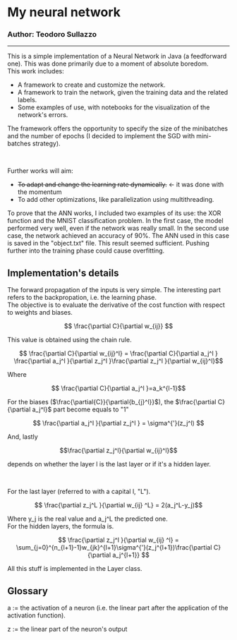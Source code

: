 # My neural network
### Author: Teodoro Sullazzo
<hr>
This is a simple implementation of a Neural Network in Java (a feedforward one). This was done primarily due to a moment of absolute boredom.
<br>
This work includes:

* A framework to create and customize the network.
* A framework to train the network, given the training data and the related labels.
* Some examples of use, with notebooks for the visualization of the network's errors.

The framework offers the opportunity to specify the size of the minibatches and the number of epochs
(I decided to implement the SGD with mini-batches strategy).

<br>

Further works will aim:
* ~~To adapt and change the learning rate dynamically.~~ $\leftarrow$ it was done with the momentum
* To add other optimizations, like parallelization using multithreading.

To prove that the ANN works, I included two examples of its use: the XOR function and the MNIST classification problem. In the first case, the model performed very well, even if the network was really small. In the second use case, the network achieved an accuracy of 90%. The ANN used in this case is saved in the "object.txt" file. This result seemed sufficient. Pushing further into the training phase could cause overfitting.

## Implementation's details

The forward propagation of the inputs is very simple. The interesting part refers to the backpropation, i.e. the learning phase.
<br>
The objective is to evaluate the derivative of the cost function with respect to weights and biases.

$$ \frac{\partial C}{\partial w_{ij}} $$

This value is obtained using the chain rule.

$$ \frac{\partial C}{\partial w_{ij}^l} = \frac{\partial C}{\partial a_j^l } \frac{\partial a_j^l }{\partial z_j^l }\frac{\partial z_j^l }{\partial w_{ij}^l}$$

Where

$$ \frac{\partial C}{\partial a_j^l }=a_k^{l-1}$$

For the biases ($\frac{\partial{C}}{\partial{b_{j}^l}}$), the $\frac{\partial C}{\partial a_j^l}$ part become equals to "1"

$$ \frac{\partial a_j^l }{\partial z_j^l } = \sigma^{'}(z_j^l) $$



And, lastly 

$$\frac{\partial z_j^l}{\partial w_{ij}^l}$$ 

depends on whether the layer l is the last layer or if it's a hidden layer.

<br>


For the last layer (referred to with a capital l, "L").



$$ \frac{\partial z_j^L }{\partial w_{ij} ^L} = 2(a_j^L-y_j)$$

Where y_j is the real value and a_j^L the predicted one.
<br>
For the hidden layers, the formula is.

$$ \frac{\partial z_j^l }{\partial w_{ij} ^l} = \sum_{j=0}^{n_{l+1}-1}w_{jk}^{l+1}\sigma^{'}(z_j^{l+1})\frac{\partial C}{\partial a_j^{l+1}} $$

All this stuff is implemented in the Layer class.


## Glossary
a := the activation of a neuron (i.e. the linear part after the application of the activation function).

z := the linear part of the neuron's output










